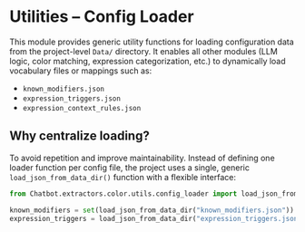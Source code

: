 # Utilities – Config Loader

This module provides generic utility functions for loading configuration data from the project-level `Data/` directory. It enables all other modules (LLM logic, color matching, expression categorization, etc.) to dynamically load vocabulary files or mappings such as:

- `known_modifiers.json`
- `expression_triggers.json`
- `expression_context_rules.json`

## Why centralize loading?

To avoid repetition and improve maintainability. Instead of defining one loader function per config file, the project uses a single, generic `load_json_from_data_dir()` function with a flexible interface:

```python
from Chatbot.extractors.color.utils.config_loader import load_json_from_data_dir

known_modifiers = set(load_json_from_data_dir("known_modifiers.json"))
expression_triggers = load_json_from_data_dir("expression_triggers.json")
